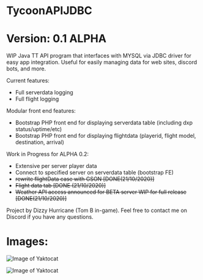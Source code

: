 # TycoonAPIJDBC
# Version: 0.1 ALPHA

WIP Java TT API program that interfaces with MYSQL via JDBC driver for easy app integration. Useful for easily managing data for web sites, discord bots, and more. 

Current features:
- Full serverdata logging 
- Full flight logging

Modular front end features:
- Bootstrap PHP front end for displaying serverdata table (including dxp status/uptime/etc)
- Bootstrap PHP front end for displaying flightdata (playerid, flight model, destination, arrival)

Work in Progress for ALPHA 0.2:
- Extensive per server player data
- Connect to specified server on serverdata table (bootstrap FE)
- <del>rewrite flightData case with GSON [DONE(21/10/2020)]
- <del>Flight data tab [DONE (21/10/2020)]
- <del>Weather API access announced for BETA server WIP for full release [DONE(21/10/2020)]

Project by Dizzy Hurricane (Tom B in-game). Feel free to contact me on Discord if you have any questions.

# Images:

![Image of Yaktocat](https://tycoonapifrontend.000webhostapp.com/dxp-page.PNG)

![Image of Yaktocat](https://tycoonapifrontend.000webhostapp.com/flight-page.PNG)
